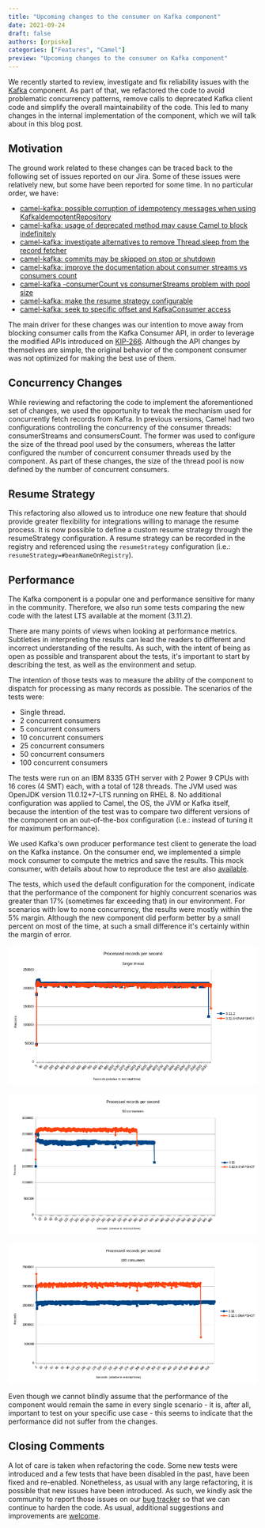 ```yaml
---
title: "Upcoming changes to the consumer on Kafka component"
date: 2021-09-24
draft: false
authors: [orpiske]
categories: ["Features", "Camel"]
preview: "Upcoming changes to the consumer on Kafka component"
---
```


We recently started to review, investigate and fix reliability issues with the [Kafka](/components/next/kafka-component.html) component. As part of that, we refactored the code to avoid problematic concurrency patterns, remove calls to deprecated Kafka client code and simplify the overall maintainability of the code. This led to many changes in the internal implementation of the component, which we will talk about in this blog post.

## Motivation

The ground work related to these changes can be traced back to the following set of issues reported on our Jira. Some of these issues were relatively new, but some have been reported for some time. In no particular order, we have:

* [camel-kafka: possible corruption of idempotency messages when using KafkaIdempotentRepository](https://issues.apache.org/jira/browse/CAMEL-16914)
* [camel-kafka: usage of deprecated method may cause Camel to block indefinitely](https://issues.apache.org/jira/browse/CAMEL-16928)
* [camel-kafka: investigate alternatives to remove Thread.sleep from the record fetcher](https://issues.apache.org/jira/browse/CAMEL-16949)
* [camel-kafka: commits may be skipped on stop or shutdown](https://issues.apache.org/jira/browse/CAMEL-16973)
* [camel-kafka: improve the documentation about consumer streams vs consumers count](https://issues.apache.org/jira/browse/CAMEL-16981)
* [camel-kafka -consumerCount vs consumerStreams problem with pool size](https://issues.apache.org/jira/browse/CAMEL-13215)
* [camel-kafka: make the resume strategy configurable](https://issues.apache.org/jira/browse/CAMEL-16974)
* [camel-kafka: seek to specific offset and KafkaConsumer access](https://issues.apache.org/jira/browse/CAMEL-13768)

The main driver for these changes was our intention to move away from blocking consumer calls from the Kafka Consumer API, in order to leverage the modified APIs introduced on [KIP-266](https://cwiki.apache.org/confluence/display/KAFKA/KIP-266%3A+Fix+consumer+indefinite+blocking+behavior). Although the API changes by themselves are simple, the original behavior of the component consumer was not optimized for making the best use of them.

## Concurrency Changes

While reviewing and refactoring the code to implement the aforementioned set of changes, we used the opportunity to tweak the mechanism used for concurrently fetch records from Kafra. In previous versions, Camel had two configurations controlling the concurrency of the consumer threads: consumerStreams and consumersCount. The former was used to configure the size of the thread pool used by the consumers, whereas the latter configured the number of concurrent consumer threads used by the component. As part of these changes, the size of the thread pool is now defined by the number of concurrent consumers.

## Resume Strategy

This refactoring also allowed us to introduce one new feature that should provide greater flexibility for integrations willing to manage the resume process. It is now possible to define a custom resume strategy through the resumeStrategy configuration. A resume strategy can be recorded in the registry and referenced using the `resumeStrategy` configuration (i.e.: `resumeStrategy=#beanNameOnRegistry`).

## Performance

The Kafka component is a popular one and performance sensitive for many in the community. Therefore, we also run some tests comparing the new code with the latest LTS available at the moment (3.11.2).

There are many points of views when looking at performance metrics. Subtleties in interpreting the results can lead the readers to different and incorrect understanding of the results. As such, with the intent of being as open as possible and transparent about the tests, it's important to start by describing the test, as well as the environment and setup.

The intention of those tests was to measure the ability of the component to dispatch for processing as many records as possible. The scenarios of the tests were:

* Single thread.
* 2 concurrent consumers
* 5 concurrent consumers
* 10 concurrent consumers
* 25 concurrent consumers
* 50 concurrent consumers
* 100 concurrent consumers

The tests were run on an IBM 8335 GTH server with 2 Power 9 CPUs with 16 cores (4 SMT) each, with a total of 128 threads. The JVM used was OpenJDK version 11.0.12+7-LTS running on RHEL 8. No additional configuration was applied to Camel, the OS, the JVM or Kafka itself, because the intention of the test was to compare two different versions of the component on an out-of-the-box configuration (i.e.: instead of tuning it for maximum performance).

We used Kafka's own producer performance test client to generate the load on the Kafka instance. On the consumer end, we implemented a simple mock consumer to compute the metrics and save the results. This mock consumer, with details about how to reproduce the test are also [available](https://github.com/orpiske/kafka-tester).

The tests, which used the default configuration for the component, indicate that the performance of the component for highly concurrent scenarios was greater than 17% (sometimes far exceeding that) in our environment. For scenarios with low to none concurrency, the results were mostly within the 5% margin. Although the new component did perform better by a small percent on most of the time, at such a small difference it's certainly within the margin of error.


![Single consumer test](p9-single-consumers-default-settings.png)

![50 concurrent consumer test](p9-50-consumers-default-settings.png)

![100 concurrent consumer test](p9-100-consumers-default-settings.png)

Even though we cannot blindly assume that the performance of the component would remain the same in every single scenario - it is, after all, important to test on your specific use case - this seems to indicate that the performance did not suffer from the changes.

## Closing Comments

A lot of care is taken when refactoring the code. Some new tests were introduced and a few tests that have been disabled in the past, have been fixed and re-enabled. Nonetheless, as usual with any large refactoring, it is possible that new issues have been introduced. As such, we kindly ask the community to report those issues on our [bug tracker](https://issues.apache.org/jira/) so that we can continue to harden the code. As usual, additional suggestions and improvements are [welcome](https://github.com/apache/camel).
